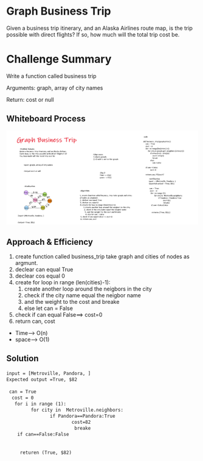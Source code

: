 # Graph Business Trip


Given a business trip itinerary, and an Alaska Airlines route map, is the trip possible with direct flights? If so, how much will the total trip cost be.

# Challenge Summary


Write a function called business trip

Arguments: graph, array of city names

Return: cost or null


## Whiteboard Process

![0](./graph_business_trip.png)

## Approach & Efficiency

1. create function called business_trip take graph and cities of nodes as argmunt.
2. declear can equal True
3. declear cos equal 0
4. create for loop in range (len(cities)-1):
    1. create another loop around the neigbors in the city
    2. check if the city name equal the neigbor name
    3. and the weight to the cost and breake
    4. else let can = False
 5. check if can equal False==> cost=0
 6. return can, cost


* Time--> O(n)
* space--> O(1)


## Solution

```
input = [Metroville, Pandora, ]
Expected output =True, $82

 can = True
  cost = 0
   for i in range (1):
         for city in  Metroville.neighbors:
                if Pandora==Pandora:True
                        cost=82
                         breake 
    if can==False:False
     

     returen (True, $82)
     
```
